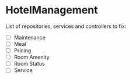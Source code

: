 # HotelManagement

List of repositories, services and controllers to fix:

- [ ] Maintenance
- [ ] Meal
- [ ] Pricing
- [ ] Room Amenity
- [ ] Room Status
- [ ] Service
